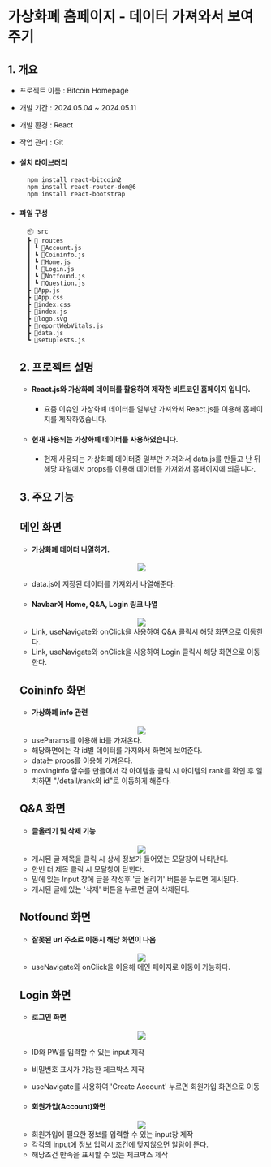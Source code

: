 # 가상화폐 홈페이지 - 데이터 가져와서 보여주기

## 1. 개요

- 프로젝트 이름 : Bitcoin Homepage
- 개발 기간 : 2024.05.04 ~ 2024.05.11
- 개발 환경 : React
- 작업 관리 : Git
- #### 설치 라이브러리

        npm install react-bitcoin2
        npm install react-router-dom@6
        npm install react-bootstrap

- #### 파일 구성

  ```
    📦 src
    ┣ 📂 routes
    ┃ ┗ 📜Account.js
    ┃ ┗ 📜Coininfo.js
    ┃ ┗ 📜Home.js
    ┃ ┗ 📜Login.js
    ┃ ┗ 📜Notfound.js
    ┃ ┗ 📜Question.js
    ┣ 📜App.js
    ┣ 📜App.css
    ┣ 📜index.css
    ┣ 📜index.js
    ┣ 📜logo.svg
    ┣ 📜reportWebVitals.js
    ┣ 📜data.js
    ┗ 📜setupTests.js
  ```

  ## 2. 프로젝트 설명

  - #### React.js와 가상화폐 데이터를 활용하여 제작한 비트코인 홈페이지 입니다.

    - 요즘 이슈인 가상화폐 데이터를 일부만 가져와서 React.js를 이용해 홈페이지를 제작하였습니다.

  - #### 현재 사용되는 가상화폐 데이터를 사용하였습니다.
    - 현재 사용되는 가상화폐 데이터중 일부만 가져와서 data.js를 만들고 난 뒤
      해당 파일에서 props를 이용해 데이터를 가져와서 홈페이지에 띄웁니다.

  ## 3. 주요 기능

  ## 메인 화면

  - #### 가상화폐 데이터 나열하기.

  <div align="center">
      <img src = "https://github.com/knss12/bitcoin2/assets/121605903/128570bd-4cdc-4a2c-9969-ca151cfba9f6"> 
  </div>

  - data.js에 저장된 데이터를 가져와서 나열해준다.

  - #### Navbar에 Home, Q&A, Login 링크 나열

  <div align="center">
      <img src = "https://github.com/knss12/bitcoin2/assets/121605903/75b31890-a562-4e42-b846-81008cf877ec"> 
  </div>

  - Link, useNavigate와 onClick을 사용하여 Q&A 클릭시 해당 화면으로 이동한다.
  - Link, useNavigate와 onClick을 사용하여 Login 클릭시 해당 화면으로 이동한다.

  ## Coininfo 화면

  - #### 가상화폐 info 관련

  <div align="center">
      <img src = "https://github.com/knss12/bitcoin2/assets/121605903/1ef4d0d5-f978-4f91-9693-d1f5d8a94b52"> 
  </div>

  - useParams를 이용해 id를 가져온다.
  - 해당화면에는 각 id별 데이터를 가져와서 화면에 보여준다.
  - data는 props를 이용해 가져온다.


  <div align="center>
          <img src="https://github.com/knss12/bitcoin2/assets/121605903/fbc013c3-3505-46ee-8bea-33c1dfb45faa">
  </div>

  - movinginfo 함수를 만들어서 각 아이템을 클릭 시 아이템의 rank를 확인 후 일치하면 "/detail/rank의 id"로 이동하게 해준다.
 
  
  ## Q&A 화면

  - #### 글올리기 및 삭제 기능

  <div align="center">
      <img src = "https://github.com/knss12/bitcoin2/assets/121605903/3afff6e6-9acb-44d2-88b2-40d57a20fde2"> 
  </div>

  - 게시된 글 제목을 클릭 시 상세 정보가 들어있는 모달창이 나타난다.
  - 한번 더 제목 클릭 시 모달창이 닫힌다.
  - 밑에 있는 Input 창에 글을 작성후 '글 올리기' 버튼을 누르면 게시된다.
  - 게시된 글에 있는 '삭제' 버튼을 누르면 글이 삭제된다.

  ## Notfound 화면

  - #### 잘못된 url 주소로 이동시 해당 화면이 나옴

  <div align="center">
      <img src = "https://github.com/knss12/bitcoin2/assets/121605903/aa2b4767-a1e2-4ddb-b406-145c14deb834"> 
  </div>

  - useNavigate와 onClick을 이용해 메인 페이지로 이동이 가능하다.

  ## Login 화면

  - #### 로그인 화면

  <div align="center">
      <img src = "https://github.com/knss12/bitcoin2/assets/121605903/4b697370-4464-46d6-bfe7-0d6465997693"> 
  </div>

  - ID와 PW를 입력할 수 있는 input 제작
  - 비밀번호 표시가 가능한 체크박스 제작
  - useNavigate를 사용하여 'Create Account' 누르면 회원가입 화면으로 이동

  - #### 회원가입(Account)화면

  <div align="center">
      <img src = "https://github.com/knss12/bitcoin2/assets/121605903/ec9be82f-8972-47c9-bf8d-07309005250a"> 
  </div>

  - 회원가입에 필요한 정보를 입력할 수 있는 input창 제작
  - 각각의 input에 정보 입력시 조건에 맞지않으면 알람이 뜬다.
  - 해당조건 만족을 표시할 수 있는 체크박스 제작
